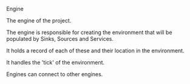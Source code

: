 Engine

The engine of the project.

The engine is responsible for creating the environment that will be populated by Sinks, Sources and Services.

It holds a record of each of these and their location in the environment.

It handles the 'tick' of the environment.

Engines can connect to other engines.
